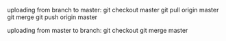 uploading from branch to master: 
git checkout master 
git pull origin master 
git merge <branchName> 
git push origin master 

uploading from master to branch: 
git checkout <branchName> 
git merge master